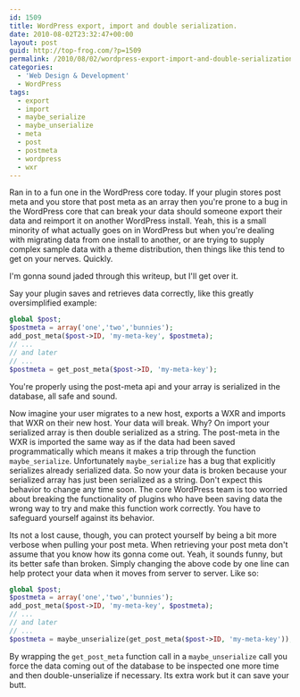 ```yaml
---
id: 1509
title: WordPress export, import and double serialization.
date: 2010-08-02T23:32:47+00:00
layout: post
guid: http://top-frog.com/?p=1509
permalink: /2010/08/02/wordpress-export-import-and-double-serialization/
categories:
  - 'Web Design & Development'
  - WordPress
tags:
  - export
  - import
  - maybe_serialize
  - maybe_unserialize
  - meta
  - post
  - postmeta
  - wordpress
  - wxr
---
```

Ran in to a fun one in the WordPress core today. If your plugin stores post meta and you store that post meta as an array then you're prone to a bug in the WordPress core that can break your data should someone export their data and reimport it on another WordPress install. Yeah, this is a small minority of what actually goes on in WordPress but when you're dealing with migrating data from one install to another, or are trying to supply complex sample data with a theme distribution, then things like this tend to get on your nerves. Quickly.

I'm gonna sound jaded through this writeup, but I'll get over it. 



Say your plugin saves and retrieves data correctly, like this greatly oversimplified example:

``` php
global $post;
$postmeta = array('one','two','bunnies');
add_post_meta($post->ID, 'my-meta-key', $postmeta);
// ...
// and later
// ...
$postmeta = get_post_meta($post->ID, 'my-meta-key');
```

You're properly using the post-meta api and your array is serialized in the database, all safe and sound.

Now imagine your user migrates to a new host, exports a WXR and imports that WXR on their new host. Your data will break. Why? On import your serialized array is then double serialized as a string. The post-meta in the WXR is imported the same way as if the data had been saved programmatically which means it makes a trip through the function `maybe_serialize`. Unfortunately `maybe_serialize` has a bug that explicitly serializes already serialized data. So now your data is broken because your serialized array has just been serialized as a string. Don't expect this behavior to change any time soon. The core WordPress team is too worried about breaking the functionality of plugins who have been saving data the wrong way to try and make this function work correctly. You have to safeguard yourself against its behavior.

Its not a lost cause, though, you can protect yourself by being a bit more verbose when pulling your post meta. When retrieving your post meta don't assume that you know how its gonna come out. Yeah, it sounds funny, but its better safe than broken. Simply changing the above code by one line can help protect your data when it moves from server to server. Like so:

``` php
global $post;
$postmeta = array('one','two','bunnies');
add_post_meta($post->ID, 'my-meta-key', $postmeta);
// ...
// and later
// ...
$postmeta = maybe_unserialize(get_post_meta($post->ID, 'my-meta-key'));
```

By wrapping the `get_post_meta` function call in a `maybe_unserialize` call you force the data coming out of the database to be inspected one more time and then double-unserialize if necessary. Its extra work but it can save your butt.